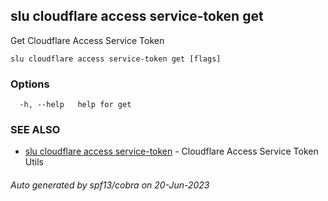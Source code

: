 ## slu cloudflare access service-token get

Get Cloudflare Access Service Token

```
slu cloudflare access service-token get [flags]
```

### Options

```
  -h, --help   help for get
```

### SEE ALSO

* [slu cloudflare access service-token](slu_cloudflare_access_service-token.md)	 - Cloudflare Access Service Token Utils

###### Auto generated by spf13/cobra on 20-Jun-2023

